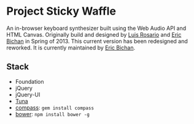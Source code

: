 # Project Sticky Waffle

An in-browser keyboard synthesizer built using the Web Audio API and HTML Canvas.
Originally build and designed by [Luis Rosario][luis] and [Eric Bichan][eric] in Spring of 2013. This current version has been redesigned and reworked. It is currently maintained by [Eric Bichan][eric].

## Stack
  * Foundation
  * jQuery
  * jQuery-UI
  * [Tuna](https://github.com/Dinahmoe/tuna)
  * [compass](http://compass-style.org/): `gem install compass`
  * [bower](http://bower.io): `npm install bower -g`

[eric]: http://www.ericbichan.com
[luis]: http://www.luisrosar.io/